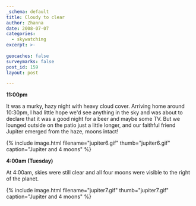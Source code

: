 ```yaml
---
_schema: default
title: Cloudy to clear
author: Zhanna
date: 2008-07-07
categories:
  - skywatching  
excerpt: >- 
  
geocaches: false
surveymarks: false
post_id: 159
layout: post

---
```


**11:00pm**

It was a murky, hazy night with heavy cloud cover.  Arriving home around 10:30pm, I had little hope we'd see anything in the sky and was about to declare that it was a good night for a beer and maybe some TV.  But we lounged outside on the patio just a little longer, and our faithful friend Jupiter emerged from the haze, moons intact!

{% include image.html filename="jupiter6.gif" thumb="jupiter6.gif" caption="Jupiter and 4 moons" %}

**4:00am (Tuesday)**

At 4:00am, skies were still clear and all four moons were visible to the right of the planet.

{% include image.html filename="jupiter7.gif" thumb="jupiter7.gif" caption="Jupiter and 4 moons" %}
